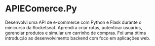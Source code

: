# APIEComerce.Py
Desenvolvi uma API de e-commerce com Python e Flask durante o minicurso da Rocketseat. Aprendi a criar rotas, autenticar usuários, gerenciar produtos e simular um carrinho de compras. Foi uma ótima introdução ao desenvolvimento backend com foco em aplicações web.
